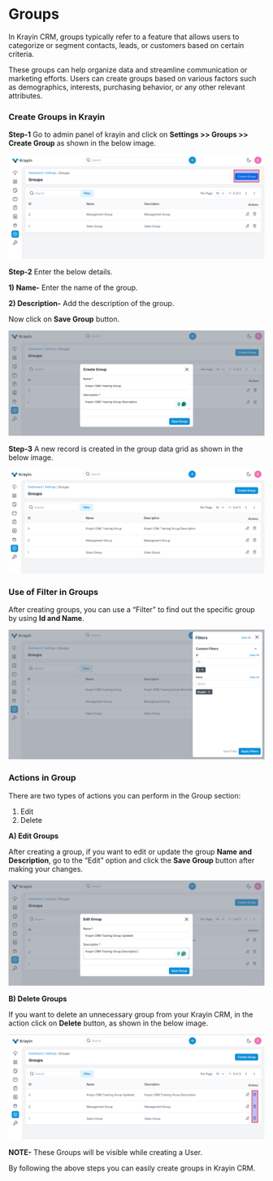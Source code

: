 # Groups

In Krayin CRM, groups typically refer to a feature that allows users to categorize or segment contacts, leads, or customers based on certain criteria.

These groups can help organize data and streamline communication or marketing efforts. Users can create groups based on various factors such as demographics, interests, purchasing behavior, or any other relevant attributes. 

### Create Groups in Krayin

**Step-1** Go to admin panel of krayin and click on **Settings >> Groups >> Create Group** as shown in the below image.

![Group](../../docs/assets/images/setting/group.png)

**Step-2** Enter the below details.

**1) Name-** Enter the name of the group.

**2) Description-** Add the description of the group.

Now click on **Save Group** button.

![Create Group](../../docs/assets/images/setting/createGroup.png)

**Step-3** A new record is created in the group data grid as shown in the below image.

![Group Grid](../../docs/assets/images/setting/groupGrid.png)

### Use of Filter in Groups

After creating groups, you can use a “Filter” to find out the specific group by using **Id and Name**.

![Group Grid](../../docs/assets/images/setting/groupFilters.png)

### Actions in Group

There are two types of actions you can perform in the Group section:

1) Edit
2) Delete

**A) Edit Groups**

After creating a group, if you want to edit or update the group **Name and Description**, go to the “Edit” option and click the **Save Group** button after making your changes.

![Group Edit](../../docs/assets/images/setting/editGroup.png)

**B) Delete Groups**

If you want to delete an unnecessary group from your Krayin CRM, in the action click on **Delete** button, as shown in the below image.

![Group Delete](../../docs/assets/images/setting/deleteGroup.png)

**NOTE-** These Groups will be visible while creating a User.

By following the above steps you can easily create groups in Krayin CRM.



